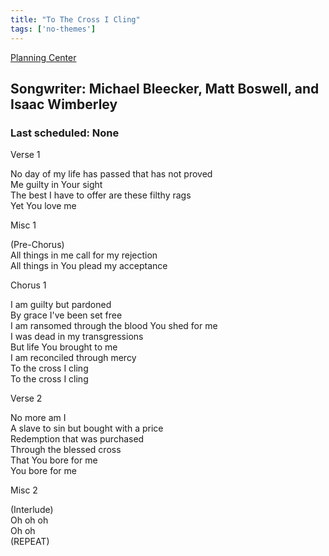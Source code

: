 ```yaml
---
title: "To The Cross I Cling"
tags: ['no-themes']
---
```


[Planning Center](https://services.planningcenteronline.com/songs/11912929)

## Songwriter: Michael Bleecker, Matt Boswell, and Isaac Wimberley
### Last scheduled: None          

Verse 1  
  
No day of my life has passed that has not proved  
Me guilty in Your sight  
The best I have to offer are these filthy rags  
Yet You love me  
  
Misc 1  
  
(Pre-Chorus)  
All things in me call for my rejection  
All things in You plead my acceptance  
  
Chorus 1  
  
I am guilty but pardoned  
By grace I've been set free  
I am ransomed through the blood You shed for me  
I was dead in my transgressions  
But life You brought to me  
I am reconciled through mercy  
To the cross I cling  
To the cross I cling  
  
Verse 2  
  
No more am I  
A slave to sin but bought with a price  
Redemption that was purchased  
Through the blessed cross  
That You bore for me  
You bore for me  
  
Misc 2  
  
(Interlude)  
Oh oh oh  
Oh oh  
(REPEAT)
